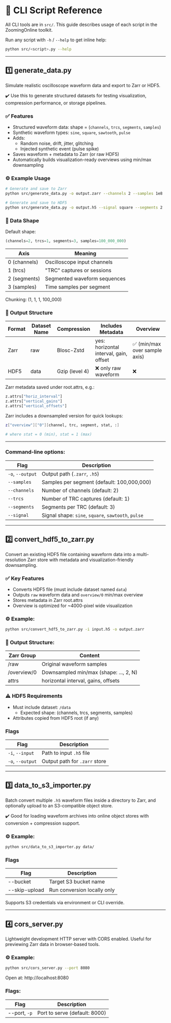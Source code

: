 # 🧰 CLI Script Reference

All CLI tools are in `src/`. This guide describes usage of each script in the ZoomingOnline toolkit.

Run any script with `-h` / `--help` to get inline help:

```bash
python src/<script>.py --help
```

---

## 1️⃣ generate_data.py

Simulate realistic oscilloscope waveform data and export to Zarr or HDF5.

✔️ Use this to generate structured datasets for testing visualization, compression performance, or storage pipelines.

### ✅ Features

- Structured waveform data: shape = (`channels`, `trcs`, `segments`, `samples`)
- Synthetic waveform types: `sine`, `square`, `sawtooth`, `pulse`
- Adds:
    - Random noise, drift, jitter, glitching
    - Injected synthetic event (pulse spike)
- Saves waveform + metadata to Zarr (or raw HDF5)
- Automatically builds visualization-ready overviews using min/max downsampling

### ⚙️ Example Usage

```bash
# Generate and save to Zarr
python src/generate_data.py -o output.zarr --channels 2 --samples 1e8

# Generate and save to HDF5
python src/generate_data.py -o output.h5 --signal square --segments 2
```

### 📐 Data Shape

Default shape:

```python
(channels=2, trcs=1, segments=3, samples=100_000_000)
```

| Axis         | Meaning                      |
|--------------|------------------------------|
| 0 (channels) | Oscilloscope input channels  |
| 1 (trcs)     | "TRC" captures or sessions   |
| 2 (segments) | Segmented waveform sequences |
| 3 (samples)  | Time samples per segment     |

Chunking: (1, 1, 1, 100_000)

### 💾 Output Structure

| Format | Dataset Name | Compression    | Includes Metadata                      | Overview                     |
|--------|--------------|----------------|----------------------------------------|------------------------------|
| Zarr   | raw          | Blosc-Zstd     | yes: horizontal interval, gain, offset | ✅ (min/max over sample axis) |
| HDF5   | data         | Gzip (level 4) | ❌ only raw waveform                    | ❌                            |

Zarr metadata saved under root.attrs, e.g.:

```python
z.attrs["horiz_interval"]
z.attrs["vertical_gains"]
z.attrs["vertical_offsets"]
```

Zarr includes a downsampled version for quick lookups:

```bash
z["overview"]["0"][channel, trc, segment, stat, :]

# where stat = 0 (min), stat = 1 (max)
```

---

### Command-line options:

| Flag             | Description                                         |
|------------------|-----------------------------------------------------|
| `-o`, `--output` | Output path (`.zarr`, `.h5`)                        |
| `--samples`      | Samples per segment (default: 100,000,000)          |
| `--channels`     | Number of channels (default: 2)                     |
| `--trcs`         | Number of TRC captures (default: 1)                 |
| `--segments`     | Segments per TRC (default: 3)                       |
| `--signal`       | Signal shape: `sine`, `square`, `sawtooth`, `pulse` |

---

## 2️⃣ convert_hdf5_to_zarr.py

Convert an existing HDF5 file containing waveform data into a multi-resolution Zarr store with metadata and
visualization-friendly downsampling.

### ✅ Key Features

- Converts HDF5 file (must include dataset named `data`)
- Outputs `raw` waveform data and `overview/0` min/max overview
- Stores metadata in Zarr root.attrs
- Overview is optimized for ~4000-pixel wide visualization

### ⚙️ Example:

```bash
python src/convert_hdf5_to_zarr.py -i input.h5 -o output.zarr
```

### 🧭 Output Structure:

| Zarr Group  | Content                                |
|-------------|----------------------------------------|
| /raw        | Original waveform samples              |
| /overview/0 | Downsampled min/max (shape: ..., 2, N) |
| attrs       | horizontal interval, gains, offsets    |

### ⚠️ HDF5 Requirements

- Must include dataset: `/data`
    - Expected shape: (channels, trcs, segments, samples)
- Attributes copied from HDF5 root (if any)

### Flags

| Flag             | Description                   |
|------------------|-------------------------------|
| `-i`, `--input`  | Path to input `.h5` file      |
| `-o`, `--output` | Output path for `.zarr` store |

---

## 3️⃣ data_to_s3_importer.py

Batch convert multiple `.h5` waveform files inside a directory to Zarr, and optionally upload to an S3-compatible object
store.

✔️ Good for loading waveform archives into online object stores with conversion + compression support.

### ⚙️ Example:

```bash
python src/data_to_s3_importer.py data/
```

### Flags

| Flag          | Description                 |
|---------------|-----------------------------|
| --bucket      | Target S3 bucket name       |
| --skip-upload | Run conversion locally only |

Supports S3 credentials via environment or CLI override.

---

## 4️⃣ cors_server.py

Lightweight development HTTP server with CORS enabled. Useful for previewing Zarr data in browser-based tools.

### ⚙️ Example:

```bash
python src/cors_server.py --port 8080
```

Open at: http://localhost:8080

### Flags:

| Flag         | Description                   |
|--------------|-------------------------------|
| --port, `-p` | Port to serve (default: 8000) |
